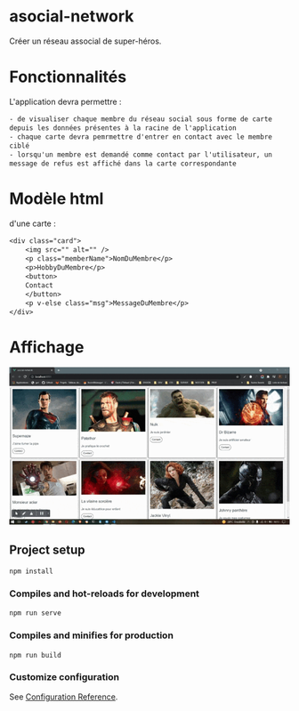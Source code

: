 # asocial-network

Créer un réseau associal de super-héros.

# Fonctionnalités

L'application devra permettre : 

    - de visualiser chaque membre du réseau social sous forme de carte depuis les données présentes à la racine de l'application
    - chaque carte devra pemrmettre d'entrer en contact avec le membre ciblé
    - lorsqu'un membre est demandé comme contact par l'utilisateur, un message de refus est affiché dans la carte correspondante

# Modèle html 

d'une carte : 

    <div class="card">
        <img src="" alt="" />
        <p class="memberName">NomDuMembre</p>
        <p>HobbyDuMembre</p>
        <button>
        Contact
        </button>
        <p v-else class="msg">MessageDuMembre</p>
    </div>


    
# Affichage

<img src="./asocial-network.gif"/>

## Project setup
```
npm install
```

### Compiles and hot-reloads for development
```
npm run serve
```

### Compiles and minifies for production
```
npm run build
```

### Customize configuration
See [Configuration Reference](https://cli.vuejs.org/config/).

